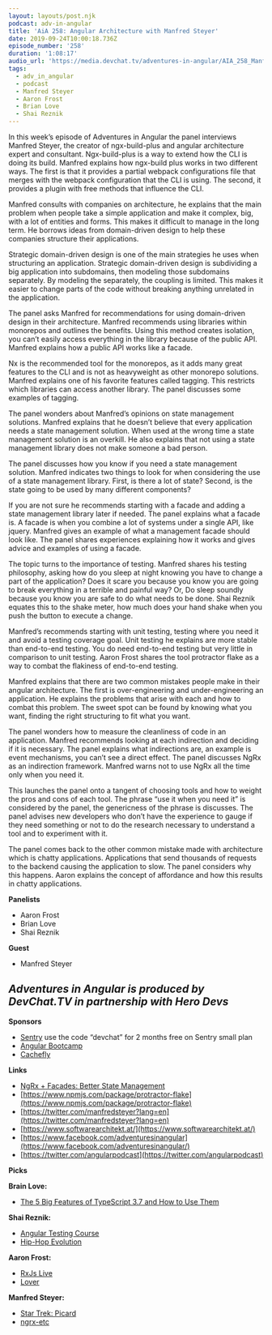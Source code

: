 ```yaml
---
layout: layouts/post.njk
podcast: adv-in-angular
title: 'AiA 258: Angular Architecture with Manfred Steyer'
date: 2019-09-24T10:00:18.736Z
episode_number: '258'
duration: '1:08:17'
audio_url: 'https://media.devchat.tv/adventures-in-angular/AIA_258_Manfred_Steyer.mp3'
tags:
  - adv_in_angular
  - podcast
  - Manfred Steyer
  - Aaron Frost
  - Brian Love
  - Shai Reznik
---
```

In this week’s episode of Adventures in Angular the panel interviews Manfred Steyer, the creator of ngx-build-plus and angular architecture expert and consultant. Ngx-build-plus is a way to extend how the CLI is doing its build. Manfred explains how ngx-build plus works in two different ways. The first is that it provides a partial webpack configurations file that merges with the webpack configuration that the CLI is using. The second, it provides a plugin with free methods that influence the CLI. 

Manfred consults with companies on architecture, he explains that the main problem when people take a simple application and make it complex, big, with a lot of entities and forms. This makes it difficult to manage in the long term. He borrows ideas from domain-driven design to help these companies structure their applications. 

Strategic domain-driven design is one of the main strategies he uses when structuring an application. Strategic domain-driven design is subdividing a big application into subdomains, then modeling those subdomains separately. By modeling the separately, the coupling is limited. This makes it easier to change parts of the code without breaking anything unrelated in the application. 

The panel asks Manfred for recommendations for using domain-driven design in their architecture. Manfred recommends using libraries within monorepos and outlines the benefits. Using this method creates isolation, you can’t easily access everything in the library because of the public API. Manfred explains how a public API works like a facade. 

Nx is the recommended tool for the monorepos, as it adds many great features to the CLI and is not as heavyweight as other monorepo solutions. Manfred explains one of his favorite features called tagging. This restricts which libraries can access another library. The panel discusses some examples of tagging. 

The panel wonders about Manfred’s opinions on state management solutions. Manfred explains that he doesn’t believe that every application needs a state management solution. When used at the wrong time a state management solution is an overkill. He also explains that not using a state management library does not make someone a bad person.

The panel discusses how you know if you need a state management solution. Manfred indicates two things to look for when considering the use of a state management library. First, is there a lot of state? Second, is the state going to be used by many different components? 

If you are not sure he recommends starting with a facade and adding a state management library later if needed.  The panel explains what a facade is. A facade is when you combine a lot of systems under a single API, like jquery. Manfred gives an example of what a management facade should look like. The panel shares experiences explaining how it works and gives advice and examples of using a facade. 

The topic turns to the importance of testing. Manfred shares his testing philosophy, asking how do you sleep at night knowing you have to change a part of the application? Does it scare you because you know you are going to break everything in a terrible and painful way? Or, Do sleep soundly because you know you are safe to do what needs to be done. Shai Reznik equates this to the shake meter, how much does your hand shake when you push the button to execute a change.

Manfred’s recommends starting with unit testing, testing where you need it and avoid a testing coverage goal. Unit testing he explains are more stable than end-to-end testing. You do need end-to-end testing but very little in comparison to unit testing. Aaron Frost shares the tool protractor flake as a way to combat the flakiness of end-to-end testing.

Manfred explains that there are two common mistakes people make in their angular architecture. The first is over-engineering and under-engineering an application. He explains the problems that arise with each and how to combat this problem. The sweet spot can be found by knowing what you want, finding the right structuring to fit what you want. 

The panel wonders how to measure the cleanliness of code in an application. Manfred recommends looking at each indirection and deciding if it is necessary. The panel explains what indirections are, an example is event mechanisms, you can’t see a direct effect. The panel discusses NgRx as an indirection framework. Manfred warns not to use NgRx all the time only when you need it.

This launches the panel onto a tangent of choosing tools and how to weight the pros and cons of each tool. The phrase “use it when you need it” is considered by the panel, the genericness of the phrase is discusses. The panel advises new developers who don’t have the experience to gauge if they need something or not to do the research necessary to understand a tool and to experiment with it. 

The panel comes back to the other common mistake made with architecture which is chatty applications. Applications that send thousands of requests to the backend causing the application to slow. The panel considers why this happens. Aaron explains the concept of affordance and how this results in chatty applications. 


**Panelists**

- Aaron Frost
- Brian Love
- Shai Reznik

**Guest**

- Manfred Steyer

## _Adventures in Angular is produced by DevChat.TV in partnership with Hero Devs_

**Sponsors**

- [Sentry](http://sentry.io/) use the code “devchat” for 2 months free on Sentry small plan
- [Angular Bootcamp](https://angularbootcamp.com/)
- [Cachefly](https://www.cachefly.com/)

**Links**

- [NgRx + Facades: Better State Management](https://medium.com/@thomasburlesonIA/ngrx-facades-better-state-management-82a04b9a1e39)
- [https://www.npmjs.com/package/protractor-flake](https://www.npmjs.com/package/protractor-flake)
- [https://twitter.com/manfredsteyer?lang=en](https://twitter.com/manfredsteyer?lang=en)
- [https://www.softwarearchitekt.at/](https://www.softwarearchitekt.at/)
- [https://www.facebook.com/adventuresinangular](https://www.facebook.com/adventuresinangular/)
- [https://twitter.com/angularpodcast](https://twitter.com/angularpodcast)

**Picks**

**Brain Love:**

- [The 5 Big Features of TypeScript 3.7 and How to Use Them](https://httptoolkit.tech/blog/5-big-features-of-typescript-3.7/)

**Shai Reznik:**

- [Angular Testing Course](https://hirez.io/pages/test-angular)
- [Hip-Hop Evolution](https://www.netflix.com/title/80141782)

**Aaron Frost:**

- [RxJs Live](https://rxjs.live)
- [Lover](https://music.youtube.com/playlist?list=OLAK5uy_nAF_sXI8U1xc8DjaTMUcf7v1BTxYfCQTQ)

**Manfred Steyer:**

- [Star Trek: Picard](https://www.cbs.com/shows/star-trek-picard/)
- [ngrx-etc](https://www.npmjs.com/package/ngrx-etc)
